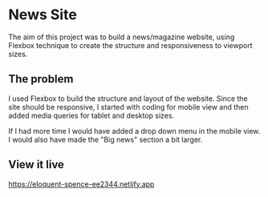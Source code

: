 # News Site

The aim of this project was to build a news/magazine website, using Flexbox technique to create the structure and responsiveness to viewport sizes.

## The problem

I used Flexbox to build the structure and layout of the website. 
Since the site should be responsive, I started with coding for mobile view and then added media queries for tablet and desktop sizes. 

If I had more time I would have added a drop down menu in the mobile view. I would also have made the "Big news" section a bit larger.

## View it live
https://eloquent-spence-ee2344.netlify.app

